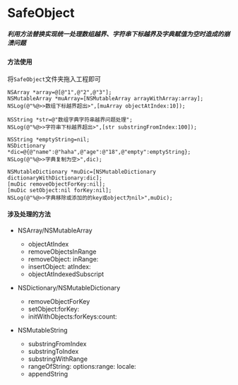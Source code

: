 # SafeObject
##### 利用方法替换实现统一处理数组越界、字符串下标越界及字典赋值为空时造成的崩溃问题

#### 方法使用
将`SafeObject`文件夹拖入工程即可


```
NSArray *array=@[@"1",@"2",@"3"];
NSMutableArray *muArray=[NSMutableArray arrayWithArray:array];
NSLog(@"%@>>数组下标越界超出>",[muArray objectAtIndex:10]);

NSString *str=@"数组字典字符串越界问题处理";
NSLog(@"%@>>字符串下标越界超出>",[str substringFromIndex:100]);

NSString *emptyString=nil;
NSDictionary *dic=@{@"name":@"haha",@"age":@"18",@"empty":emptyString};
NSLog(@"%@>>字典复制为空>",dic);

NSMutableDictionary *muDic=[NSMutableDictionary dictionaryWithDictionary:dic];
[muDic removeObjectForKey:nil];
[muDic setObject:nil forKey:nil];
NSLog(@"%@>>字典移除或添加的的key或object为nil>",muDic);
```

#### 涉及处理的方法
+ NSArray/NSMutableArray
    * objectAtIndex
    * removeObjectsInRange
    * removeObject: inRange:
    * insertObject: atIndex:
    * objectAtIndexedSubscript
  
+ NSDictionary/NSMutableDictionary
    * removeObjectForKey
    * setObject:forKey:
    * initWithObjects:forKeys:count:
    
+ NSMutableString
    * substringFromIndex
    * substringToIndex
    * substringWithRange
    * rangeOfString: options:range: locale:
    * appendString
